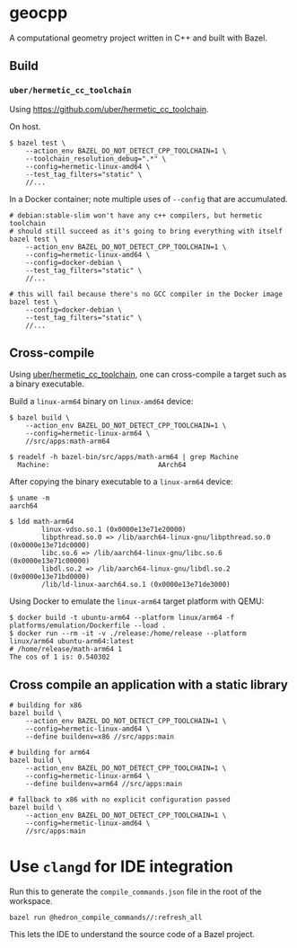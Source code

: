 # geocpp

A computational geometry project written in C++ and built with Bazel.

## Build

### `uber/hermetic_cc_toolchain`

Using https://github.com/uber/hermetic_cc_toolchain.

On host.

```shell
$ bazel test \
    --action_env BAZEL_DO_NOT_DETECT_CPP_TOOLCHAIN=1 \
    --toolchain_resolution_debug=".*" \
    --config=hermetic-linux-amd64 \
    --test_tag_filters="static" \
    //...
```

In a Docker container; note multiple uses of `--config` that are accumulated.

```shell
# debian:stable-slim won't have any c++ compilers, but hermetic toolchain
# should still succeed as it's going to bring everything with itself
bazel test \
    --action_env BAZEL_DO_NOT_DETECT_CPP_TOOLCHAIN=1 \
    --config=hermetic-linux-amd64 \
    --config=docker-debian \
    --test_tag_filters="static" \
    //...

# this will fail because there's no GCC compiler in the Docker image
bazel test \
    --config=docker-debian \
    --test_tag_filters="static" \
    //...
```

## Cross-compile

Using [uber/hermetic_cc_toolchain](https://github.com/uber/hermetic_cc_toolchain), one can cross-compile a target
such as a binary executable.

Build a `linux-arm64` binary on `linux-amd64` device:

```shell
$ bazel build \
    --action_env BAZEL_DO_NOT_DETECT_CPP_TOOLCHAIN=1 \
    --config=hermetic-linux-arm64 \
    //src/apps:math-arm64

$ readelf -h bazel-bin/src/apps/math-arm64 | grep Machine
  Machine:                           AArch64
```

After copying the binary executable to a `linux-arm64` device:

```shell
$ uname -m
aarch64

$ ldd math-arm64
        linux-vdso.so.1 (0x0000e13e71e20000)
        libpthread.so.0 => /lib/aarch64-linux-gnu/libpthread.so.0 (0x0000e13e71dc0000)
        libc.so.6 => /lib/aarch64-linux-gnu/libc.so.6 (0x0000e13e71c00000)
        libdl.so.2 => /lib/aarch64-linux-gnu/libdl.so.2 (0x0000e13e71bd0000)
        /lib/ld-linux-aarch64.so.1 (0x0000e13e71de3000)
```

Using Docker to emulate the `linux-arm64` target platform with QEMU:

```shell
$ docker build -t ubuntu-arm64 --platform linux/arm64 -f platforms/emulation/Dockerfile --load .
$ docker run --rm -it -v ./release:/home/release --platform linux/arm64 ubuntu-arm64:latest
# /home/release/math-arm64 1
The cos of 1 is: 0.540302
```

## Cross compile an application with a static library

```shell
# building for x86
bazel build \
    --action_env BAZEL_DO_NOT_DETECT_CPP_TOOLCHAIN=1 \
    --config=hermetic-linux-amd64 \
    --define buildenv=x86 //src/apps:main

# building for arm64
bazel build \
    --action_env BAZEL_DO_NOT_DETECT_CPP_TOOLCHAIN=1 \
    --config=hermetic-linux-arm64 \
    --define buildenv=arm64 //src/apps:main

# fallback to x86 with no explicit configuration passed
bazel build \
    --action_env BAZEL_DO_NOT_DETECT_CPP_TOOLCHAIN=1 \
    --config=hermetic-linux-amd64 \
    //src/apps:main
```

# Use `clangd` for IDE integration

Run this to generate the `compile_commands.json` file in the root of the workspace.

```
bazel run @hedron_compile_commands//:refresh_all
```

This lets the IDE to understand the source code of a Bazel project.
